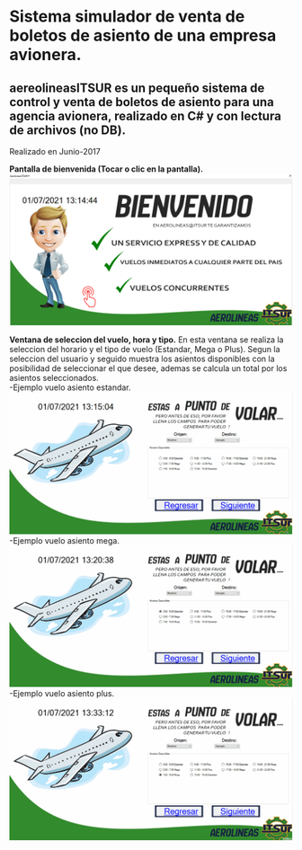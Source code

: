 # Sistema simulador de venta de boletos de asiento de una empresa avionera.

<h2>aereolineasITSUR es un pequeño sistema de control y venta de boletos de asiento para una agencia avionera, realizado en C# y con lectura de archivos (no DB).</h2>
<p>Realizado en Junio-2017</p>


<strong>Pantalla de bienvenida (Tocar o clic en la pantalla).</strong>
![Test Image inicio](Previews/animacion_autobusesInicio.png)<br>

<strong>Ventana de seleccion del vuelo, hora y tipo.</strong>
En esta ventana se realiza la seleccion del horario y el tipo de vuelo (Estandar, Mega o Plus). Segun la seleccion del usuario y seguido muestra los asientos disponibles con la posibilidad de seleccionar el que desee, ademas se calcula un total por los asientos seleccionados.<br>
-Ejemplo vuelo asiento estandar.
![Test Image inicio](Previews/animacion_autobusEstandar.gif)<br>
-Ejemplo vuelo asiento mega.<br>
![Test Image inicio](Previews/animacion_autobusMega.gif)<br>
-Ejemplo vuelo asiento plus.<br>
![Test Image inicio](Previews/animacion_autobusPlus.gif)<br>




